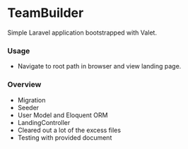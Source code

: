# TeamBuilder

Simple Laravel application bootstrapped with Valet.

### Usage

- Navigate to root path in browser and view landing page.

### Overview

- Migration
- Seeder
- User Model and Eloquent ORM
- LandingController
- Cleared out a lot of the excess files
- Testing with provided document
